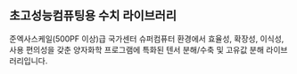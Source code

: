 ## 초고성능컴퓨팅용 수치 라이브러리

준엑사스케일(500PF 이상)급 국가센터 슈퍼컴퓨터 환경에서 효율성, 확장성, 이식성, 사용 편의성을 갖춘 양자화학 프로그램에 특화된 텐서 분해/수축 및 고유값 분해 라이브러리입니다.

<!--

**Here are some ideas to get you started:**

🙋‍♀️ A short introduction - what is your organization all about?
🌈 Contribution guidelines - how can the community get involved?
👩‍💻 Useful resources - where can the community find your docs? Is there anything else the community should know?
🍿 Fun facts - what does your team eat for breakfast?
🧙 Remember, you can do mighty things with the power of [Markdown](https://docs.github.com/github/writing-on-github/getting-started-with-writing-and-formatting-on-github/basic-writing-and-formatting-syntax)
-->

